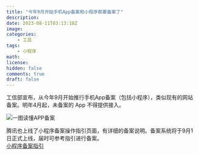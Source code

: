 ```yaml
---
title: "今年9月开始手机App备案和小程序都要备案了"
description: 
date: 2023-08-11T03:13:18Z
image: 
categories:
    - 工具
tags:
    - 小程序
math: 
license: 
hidden: false
comments: true
draft: false
---
```


工信部宣布，从今年9月开始推行手机App备案（包括小程序），类似现有的网站备案。明年4月起，未备案的 App 不得提供接入。

![一图读懂APP备案](https://cdn.jsdelivr.net/gh/Johnsmart/PokeAI/photos/20230810221919.png)

腾讯也上线了小程序备案操作指引页面，有详细的备案说明。备案系统将于9月1日正式上线，届时可参考指引进行备案。  
[小程序备案指引](https://developers.weixin.qq.com/miniprogram/product/record_guidelines.html)